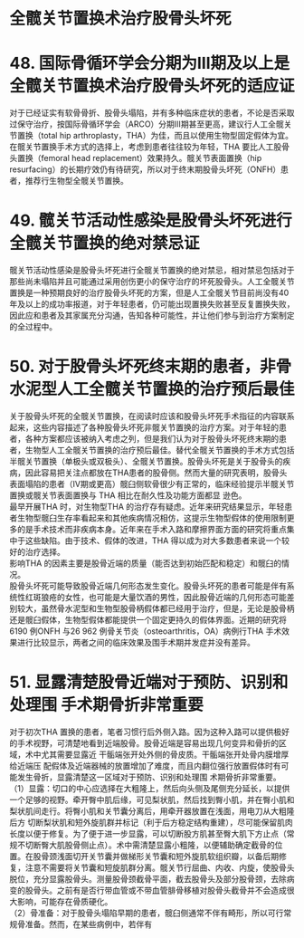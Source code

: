 # 全髋关节置换术治疗股骨头坏死  
# 48. 国际骨循环学会分期为Ⅲ期及以上是全髋关节置换术治疗股骨头坏死的适应证  
对于已经证实有软骨骨折、股骨头塌陷，并有多种临床症状的患者，不论是否采取过保守治疗，按国际骨循环学会（ARCO）分期Ⅲ期甚至更高，建议行人工全髋关节置换（total hip arthroplasty，THA）为佳，而且以使用生物型固定假体为宜。在髋关节置换手术方式的选择上，考虑到患者往往较为年轻，THA 要比人工股骨头置换（femoral head replacement）效果持久。髋关节表面置换（hip resurfacing）的长期疗效仍有待研究，所以对于终末期股骨头坏死（ONFH）患者，推荐行生物型全髋关节置换。  
# 49. 髋关节活动性感染是股骨头坏死进行全髋关节置换的绝对禁忌证  
髋关节活动性感染是股骨头坏死进行全髋关节置换的绝对禁忌，相对禁忌包括对于那些尚未塌陷并且可能通过采用创伤更小的保守治疗的坏死股骨头。人工全髋关节置换是一种预期良好的治疗股骨头坏死的方案，但是人工全髋关节目前尚没有40 年及以上的成功率报道，对于年轻患者，仍可能出现置换失败甚至反复置换失败，因此应和患者及其家属充分沟通，告知各种可能性，并让他们参与到治疗方案制定的全过程中。  
# 50. 对于股骨头坏死终末期的患者，非骨水泥型人工全髋关节置换的治疗预后最佳  
关于股骨头坏死的全髋关节置换，在阅读时应该和股骨头坏死手术指征的内容联系起来，这些内容描述了各种股骨头坏死非髋关节置换的治疗方案。对于年轻的患者，各种方案都应该被纳入考虑之列，但是我们认为对于股骨头坏死终末期的患者，生物型人工全髋关节置换的治疗预后最佳。替代全髋关节置换的手术方式包括半髋关节置换（单极头或双极头）、全髋关节置换。股骨头坏死是关于股骨头的疾病，因此容易把关注点都放在THA患者的股骨侧。然而大量的研究表明，股骨头表面塌陷的患者（Ⅳ期或更高）髋臼侧软骨很少有正常的，临床经验提示半髋关节置换或髋关节表面置换与 THA  相比在耐久性及功能方面都显 逊色。  
最早开展THA 时，对生物型THA 的治疗存有疑虑。近年来研究结果显示，年轻患者生物型髋臼生存率看起来和其他疾病情况相仿，这提示生物型假体的使用限制更多的是手术技术而非疾病本身。近年来在手术入路和摩擦界面方面的研究将重点集中于这些缺陷。由于技术、假体的改进，THA 得以成为对大多数患者来说一个较好的治疗选择。  
影响THA 的因素主要是股骨近端的质量（能否达到初始匹配和稳定）和髋臼的情况。  
股骨头坏死可能导致股骨近端几何形态发生变化。股骨头坏死的患者可能是伴有系统性红斑狼疮的女性，也可能是大量饮酒的男性，因此股骨近端的几何形态可能差别较大，虽然骨水泥型和生物型股骨柄假体都已经用于治疗，但是，无论是股骨柄还是髋臼假体，生物型假体都能提供一个固定更持久的假体界面。近期的研究将6190 例ONFH 与26 962 例骨关节炎（osteoarthritis，OA）病例行THA 手术效果进行比较显示，两者之间的临床效果及围手术期并发症并没有差异。  
# 51.  显露清楚股骨近端对于预防、识别和处理围 手术期骨折非常重要  
对于初次THA 置换的患者，笔者习惯行后外侧入路。因为这种入路可以提供极好的手术视野，可清楚地看到近端股骨。股骨近端是容易出现几何变异和骨折的区域，术中尤其需要显露近 干骺端张开处外侧的骨皮质。干骺端张开处骨内膜增厚给近端压 配假体及近端器械的放置增加了难度，而且内翻位强行放置假体时有可能发生骨折，显露清楚这一区域对于预防、识别和处理围 术期骨折非常重要。  
（1）显露：切口的中心应选择在大粗隆上，然后向头侧及尾侧充分延长，以提供一个足够的视野。牵开臀中肌后缘，可见梨状肌，然后找到臀小肌，并在臀小肌和梨状肌间走行。将臀小肌和关节囊分离后，用牵开器放置在浅面，用电刀从大粗隆后方 切断梨状肌和短外旋肌群并标记（利于后方稳定结构重建），尽可能保留肌肉长度以便于修复。为了便于进一步显露，可以切断股方肌甚至臀大肌下方止点（常规不切断臀大肌股骨侧止点）。术中需清楚显露小粗隆，以便辅助确定截骨的位置。在股骨颈浅面切开关节囊并做梯形关节囊和短外旋肌软组织瓣，以备后期修复，注意不需要将关节囊和短旋肌群分离。髋关节行屈曲、内收、内旋，使股骨头脱位，充分显露股骨头。测量股骨颈截骨平面，截去股骨头及部分股骨颈，去除病变的股骨头。之前有是否行带血管或不带血管腓骨移植对股骨头截骨并不会造成很大影响，可能存在骨质硬化。  
（2）骨准备：对于股骨头塌陷早期的患者，髋臼侧通常不伴有畸形，所以可行常规骨准备。然而，在某些病例中，若伴有  